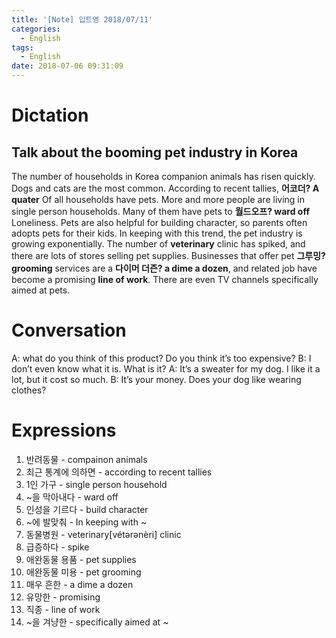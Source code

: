 ```yaml
---
title: '[Note] 입트영 2018/07/11'
categories:
  - English
tags:
  - English
date: 2018-07-06 09:31:09
---
```


# Dictation
## Talk about the booming pet industry in Korea

The number of households in Korea companion animals has risen quickly. Dogs and cats are the most common. According to recent tallies, **어코더? A quater** Of all households have pets. More and more people are living in single person households. Many of them have pets to **월드오프? ward off** Loneliness. Pets are also helpful for building character, so parents often adopts pets for their kids. In keeping with this trend, the pet industry is growing exponentially. The number of **veterinary** clinic has spiked, and there are lots of stores selling pet supplies. Businesses that offer pet **그루밍? grooming** services are a **다이머 더즌? a dime a dozen**, and related job have become a promising **line of work**. There are even TV channels specifically aimed at pets. 

# Conversation
A: what do you think of this product? Do you think it’s too expensive? 
B: I don’t even know what it is. What is it?
A: It’s a sweater for my dog. I like it a lot, but it cost so much. 
B: It’s your money. Does your dog like wearing clothes?

# Expressions
1. 반려동물 - compainon animals
2. 최근 통계에 의하면 - according to recent tallies
3. 1인 가구 - single person household
4. ~을 막아내다 - ward off
5. 인성을 기르다 - build character
6. ~에 발맞춰 - In keeping with ~
7. 동물병원 - veterinary[vétərənèri] clinic
8. 급증하다 - spike
9. 애완동물 용품 - pet supplies
10. 애완동물 미용 - pet grooming
11. 매우 흔한 - a dime a dozen
12. 유망한 - promising
13. 직종 - line of work
14. ~을 겨냥한 - specifically aimed at ~